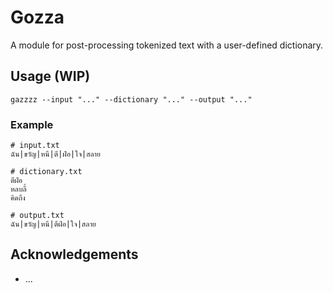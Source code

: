 # Gozza
A module for post-processing tokenized text with a user-defined dictionary.

## Usage (WIP)
```
gazzzz --input "..." --dictionary "..." --output "..."
```

### Example
```
# input.txt
ฉัน|ขวัญ|หนี|ตี|ฝ่อ|ใจ|สลาย

# dictionary.txt
ตีฝ่อ
หลบลี้
คิดถึง

# output.txt
ฉัน|ขวัญ|หนี|ตีฝ่อ|ใจ|สลาย
```

## Acknowledgements
- ...